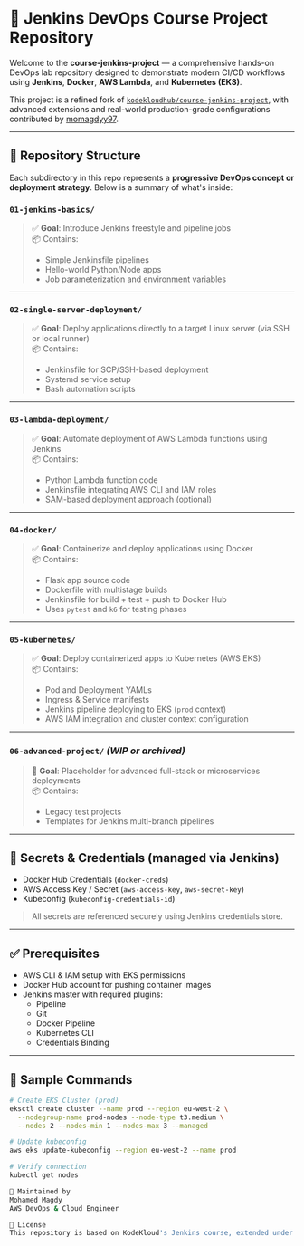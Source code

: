 # 🚀 Jenkins DevOps Course Project Repository

Welcome to the **course-jenkins-project** — a comprehensive hands-on DevOps lab repository designed to demonstrate modern CI/CD workflows using **Jenkins**, **Docker**, **AWS Lambda**, and **Kubernetes (EKS)**.

This project is a refined fork of [`kodekloudhub/course-jenkins-project`](https://github.com/kodekloudhub/course-jenkins-project), with advanced extensions and real-world production-grade configurations contributed by [momagdyy97](https://github.com/momagdyy97).

---

## 📁 Repository Structure

Each subdirectory in this repo represents a **progressive DevOps concept or deployment strategy**. Below is a summary of what's inside:

### `01-jenkins-basics/`
> ✅ **Goal**: Introduce Jenkins freestyle and pipeline jobs  
> 📦 Contains:  
> - Simple Jenkinsfile pipelines  
> - Hello-world Python/Node apps  
> - Job parameterization and environment variables

---

### `02-single-server-deployment/`
> ✅ **Goal**: Deploy applications directly to a target Linux server (via SSH or local runner)  
> 📦 Contains:  
> - Jenkinsfile for SCP/SSH-based deployment  
> - Systemd service setup  
> - Bash automation scripts

---

### `03-lambda-deployment/`
> ✅ **Goal**: Automate deployment of AWS Lambda functions using Jenkins  
> 📦 Contains:  
> - Python Lambda function code  
> - Jenkinsfile integrating AWS CLI and IAM roles  
> - SAM-based deployment approach (optional)

---

### `04-docker/`
> ✅ **Goal**: Containerize and deploy applications using Docker  
> 📦 Contains:  
> - Flask app source code  
> - Dockerfile with multistage builds  
> - Jenkinsfile for build + test + push to Docker Hub  
> - Uses `pytest` and `k6` for testing phases

---

### `05-kubernetes/`
> ✅ **Goal**: Deploy containerized apps to Kubernetes (AWS EKS)  
> 📦 Contains:  
> - Pod and Deployment YAMLs  
> - Ingress & Service manifests  
> - Jenkins pipeline deploying to EKS (`prod` context)  
> - AWS IAM integration and cluster context configuration

---

### `06-advanced-project/` *(WIP or archived)*
> 🔧 **Goal**: Placeholder for advanced full-stack or microservices deployments  
> 📦 Contains:  
> - Legacy test projects  
> - Templates for Jenkins multi-branch pipelines

---

## 🔐 Secrets & Credentials (managed via Jenkins)
- Docker Hub Credentials (`docker-creds`)
- AWS Access Key / Secret (`aws-access-key`, `aws-secret-key`)
- Kubeconfig (`kubeconfig-credentials-id`)

> All secrets are referenced securely using Jenkins credentials store.

---

## ✅ Prerequisites

- AWS CLI & IAM setup with EKS permissions
- Docker Hub account for pushing container images
- Jenkins master with required plugins:
  - Pipeline
  - Git
  - Docker Pipeline
  - Kubernetes CLI
  - Credentials Binding

---

## 🧪 Sample Commands

```bash
# Create EKS Cluster (prod)
eksctl create cluster --name prod --region eu-west-2 \
  --nodegroup-name prod-nodes --node-type t3.medium \
  --nodes 2 --nodes-min 1 --nodes-max 3 --managed

# Update kubeconfig
aws eks update-kubeconfig --region eu-west-2 --name prod

# Verify connection
kubectl get nodes

👤 Maintained by
Mohamed Magdy
AWS DevOps & Cloud Engineer

📄 License
This repository is based on KodeKloud's Jenkins course, extended under fair use for learning, customization, and deployment practice. Original copyright belongs to the respective authors.

